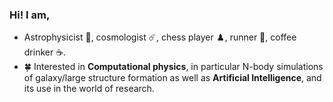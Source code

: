### Hi! I am,

- Astrophysicist 🔭, cosmologist ☄️, chess player ♟️, runner 👟, coffee drinker ☕.
- 🍀 Interested in **Computational physics**, in particular N-body simulations of galaxy/large structure formation as well as **Artificial Intelligence**, and its use in the world of research.

<!--
**nicmsri/nicmsri** is a ✨ _special_ ✨ repository because its `README.md` (this file) appears on your GitHub profile.

Here are some ideas to get you started:

- 🔭 I’m currently working on ...
- 🌱 I’m currently learning ...
- 👯 I’m looking to collaborate on ...
- 🤔 I’m looking for help with ...
- 💬 Ask me about ...
- 📫 How to reach me: ...
- 😄 Pronouns: ...
- ⚡ Fun fact: ...
-->
